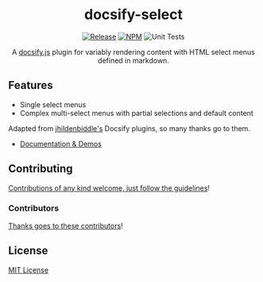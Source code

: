 <div align="center">

# docsify-select

[![Release](https://img.shields.io/github/release/jthegedus/docsify-select.svg)](https://github.com/jthegedus/docsify-select/releases) [![NPM](https://img.shields.io/npm/v/docsify-select.svg)](https://www.npmjs.com/package/docsify-select) ![Unit Tests](https://github.com/jthegedus/docsify-select/workflows/Unit%20Tests/badge.svg)

A [docsify.js](https://docsify.js.org) plugin for variably rendering content with HTML select menus defined in markdown.

<!-- insert gif of demo here -->

</div>

## Features

- Single select menus
- Complex multi-select menus with partial selections and default content

Adapted from [jhildenbiddle's](https://github.com/jhildenbiddle/) Docsify plugins, so many thanks go to them.

- [Documentation & Demos](https://jthegedus.github.io/docsify-select)

## Contributing

[Contributions of any kind welcome, just follow the guidelines](contributing.md)!

### Contributors

[Thanks goes to these contributors](https://github.com/jthegedus/docsify-select/graphs/contributors)!

## License

[MIT License](license)
